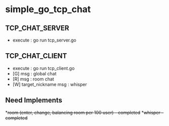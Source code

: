 # simple_go_tcp_chat

## TCP_CHAT_SERVER
* execute : go run tcp_server.go  

## TCP_CHAT_CLIENT
* execute : go run tcp_client.go  
* [G] msg : global chat
* [R] msg : room chat
* [W] target_nickname msg : whisper

## Need Implements
*~~room (enter, change, balancing room per 100 user) - completed~~
*~~whisper - completed~~
